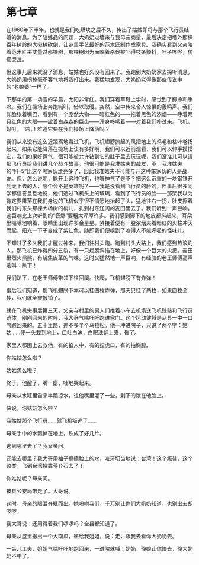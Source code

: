    

# 第七章

在1960年下半年，也就是我们吃煤块之后不久，传出了姑姑即将与那个飞行员结婚的消息。为了陪嫁品的问题，大奶奶过墙来与我母亲商量，最后决定把墙外那棵百年树龄的大楸树砍倒，让乡里手艺最好的范木匠制作成家具。我确实看到父亲陪着范木匠来丈量过那棵树，那棵树因为面临着杀伐被吓得枝条颤抖，叶子哗哗，仿佛哭泣。

但这事儿后来就没了消息，姑姑也好久没有回来了。我跑到大奶奶家去探听消息，大奶奶用拐棒毫不客气地将我打出来。我猛地发现，大奶奶老得像那些传说中的“老娘婆”一样了。

下那年的第一场雪的早晨，太阳非常红。我们穿着草鞋上学时，感觉到了脚冷和手冷。我们在操场上奔跑喊叫，借以取暖。突然，空中传来令人惊惧的轰鸣声。我们仰脸张着嘴巴，看到有一个庞然大物——暗红色的——拖着黑色的浓烟——睁着两只红色的大眼——龇着白森森的巨齿——浑身哆嗦着——对着我们扑过来。飞机，妈呀，飞机！难道它要在我们操场上降落吗？

我们从来没有这么近距离地看过飞机，飞机翅膀搧起的风把地上的鸡毛和枯叶卷扬起来，如果它能降落在操场上该有多好啊，我们可以近前观看，我们可以伸手摸摸它，我们如果好运气，很可能被允许钻到它的肚子里去玩玩呢，我们没准儿可以请那飞行员给我们讲几个战斗故事。他很可能是我准姑夫的战友，不，我准姑夫的“歼-5”比这个黑家伙漂亮多了，因此我准姑夫不可能与开这种笨家伙的人是战友。但，怎么说呢，能开上这种飞机，也够神气了是不？把这么沉重的一块钢铁开到天上去的人，哪个会不是英雄呢？——我是没看到飞行员的脸的，但事后很多同学都信誓旦旦地说，他们透过飞机头上的玻璃，看到了飞行员的脸——那架我以为肯定要降落在我们身边的飞机似乎很不情愿地抬起了头，猛地往右一拐，肚皮擦着我们村东头那棵大杨树的梢儿，扎到村东辽阔的麦田里去了。我们听到一声巨响。这巨响比上次听到的“音爆”要粗大浑厚许多。我们感到脚下的地皮都抖起来，耳朵里嗡嗡地响着，眼睛里出现许多金星星。紧接着便有一股浓烟夹着暗红的火柱冲天而起，阳光一下子变成了紫红色，随即我们便嗅到了呛得人不能呼吸的怪味儿。

不知过了多久我们才醒过神来。我们往村头跑。跑到村头大路上，我们感到热浪灼人。那飞机已炸得四分五裂，有一只翅膀斜插在地上，好像一个巨大的火把。麦田里烈火熊熊，有烧焦皮革的气味。这时又猛然地一声巨响，有经验的老王师傅高声吼叫：趴下！

我们趴下，在老王师傅带领下往回爬。快爬，飞机翅膀下有炸弹！

事后我们知道，那飞机翅膀下本可以挂四枚炸弹，那天只挂了两枚，如果四枚全挂，我们就全被报销了。

就在飞机失事后第三天，父亲与村里的男人们推着小车去机场送飞机残骸和飞行员遗体，刚刚回来的时候，我大哥气喘吁吁跑进家门。这个运动健将是从县一中一口气跑回来的。五十里路，差不多半个马拉松。他一冲进院子，只说了两个字：姑姑……便一头栽到地上，口吐白沫，白眼珠翻上来，昏了。

家里人都围上去救他，有的掐人中，有的捏虎口，有的拍胸膛。

你姑姑怎么啦？

姑姑怎么啦？

终于，他醒了，嘴一瘪，哇地哭起来。

母亲从水缸里舀来半瓢凉水，往他嘴里灌了一些，剩下的泼在他脸上。

快说，你姑姑怎么啦？

我姑姑那个飞行员……驾飞机叛逃了……

母亲手中的水瓢掉在地上，跌成了好几片。

逃到哪里去了？我父亲问。

还能去哪里？我大哥用袖子擦擦脸上的水，咬牙切齿地说：台湾！这个叛徒，这个败类，飞到台湾投靠蒋介石去了！

你姑姑呢？母亲问。

被县公安局带走了。大哥说。

这时，母亲的眼泪夺眶而出。她吩咐我们，千万别让你们大奶奶知道，也别出去胡啰啰。

我大哥说：还用得着我们啰啰吗？全县都知道了。

母亲从屋里搬出一个大南瓜，递给我姐姐，说：走，跟我去看你大奶奶去。

一会儿工夫，姐姐气喘吁吁地跑回来，一进院就喊：奶奶，俺娘让你快去，俺大奶奶不中了。